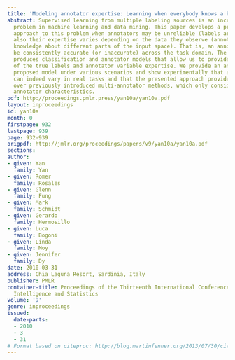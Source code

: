 ```yaml
---
title: 'Modeling annotator expertise: Learning when everybody knows a bit of something'
abstract: Supervised learning from multiple labeling sources is an increasingly important
  problem in machine learning and data mining. This paper develops a probabilistic
  approach to this problem when annotators may be unreliable (labels are noisy), but
  also their expertise varies depending on the data they observe (annotators may have
  knowledge about different parts of the input space). That is, an annotator may not
  be consistently accurate (or inaccurate) across the task domain. The presented approach
  produces classification and annotator models that allow us to provide estimates
  of the true labels and annotator variable expertise. We provide an analysis of the
  proposed model under various scenarios and show experimentally that annotator expertise
  can indeed vary in real tasks and that the presented approach provides clear advantages
  over previously introduced multi-annotator methods, which only consider general
  annotator characteristics.
pdf: http://proceedings.pmlr.press/yan10a/yan10a.pdf
layout: inproceedings
id: yan10a
month: 0
firstpage: 932
lastpage: 939
page: 932-939
origpdf: http://jmlr.org/proceedings/papers/v9/yan10a/yan10a.pdf
sections: 
author:
- given: Yan
  family: Yan
- given: Romer
  family: Rosales
- given: Glenn
  family: Fung
- given: Mark
  family: Schmidt
- given: Gerardo
  family: Hermosillo
- given: Luca
  family: Bogoni
- given: Linda
  family: Moy
- given: Jennifer
  family: Dy
date: 2010-03-31
address: Chia Laguna Resort, Sardinia, Italy
publisher: PMLR
container-title: Proceedings of the Thirteenth International Conference on Artificial
  Intelligence and Statistics
volume: '9'
genre: inproceedings
issued:
  date-parts:
  - 2010
  - 3
  - 31
# Format based on citeproc: http://blog.martinfenner.org/2013/07/30/citeproc-yaml-for-bibliographies/
---
```

